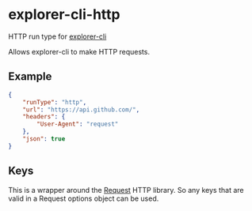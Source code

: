 # explorer-cli-http

HTTP run type for [explorer-cli](https://www.npmjs.com/package/explorer-cli)

Allows explorer-cli to make HTTP requests.

## Example

```json
{
    "runType": "http",
    "url": "https://api.github.com/",
    "headers": {
        "User-Agent": "request"
    },
    "json": true
}
```

## Keys

This is a wrapper around the [Request](https://www.npmjs.com/package/request) HTTP library. So any keys that are valid in a Request options object can be used.